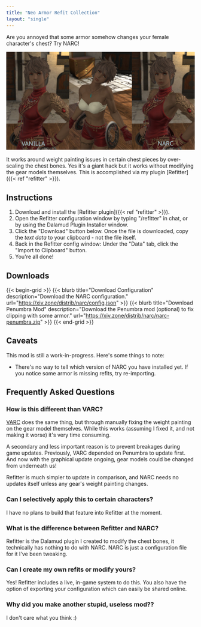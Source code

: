 ```yaml
---
title: "Neo Armor Refit Collection"
layout: "single"
---
```


Are you annoyed that some armor somehow changes your female character's chest? Try NARC!

![Comparison shot](comparison.jpg)

It works around weight painting issues in certain chest pieces by over-scaling the chest bones. Yes it's a giant hack but it works without modifying the gear models themselves. This is accomplished via my plugin [Refitter]({{< ref "refitter" >}}).

## Instructions

1. Download and install the [Refitter plugin]({{< ref "refitter" >}}).
2. Open the Refitter configuration window by typing "/refitter" in chat, or by using the Dalamud Plugin Installer window.
3. Click the "Download" button below. Once the file is downloaded, copy the _text data_ to your clipboard - not the file itself.
4. Back in the Refitter config window: Under the "Data" tab, click the "Import to Clipboard" button.
5. You're all done! 

## Downloads

{{< begin-grid >}}
{{< blurb title="Download Configuration" description="Download the NARC configuration." url="https://xiv.zone/distrib/narc/config.json" >}}
{{< blurb title="Download Penumbra Mod" description="Download the Penumbra mod (optional) to fix clipping with some armor." url="https://xiv.zone/distrib/narc/narc-penumbra.zip" >}}
{{< end-grid >}}

## Caveats

This mod is still a work-in-progress. Here's some things to note:

* There's no way to tell which version of NARC you have installed yet. If you notice some armor is missing refits, try re-importing.

## Frequently Asked Questions

### How is this different than VARC?

[VARC](/mods/varc) does the same thing, but through manually fixing the weight painting on the gear model themselves. While this works (assuming I fixed it, and not making it worse) it's very time consuming.

A secondary and less important reason is to prevent breakages during game updates. Previously, VARC depended on Penumbra to update first. And now with the graphical update ongoing, gear models could be changed from underneath us!

Refitter is much simpler to update in comparison, and NARC needs no updates itself unless any gear's weight painting changes.

### Can I selectively apply this to certain characters?

I have no plans to build that feature into Refitter at the moment.

### What is the difference between Refitter and NARC?

Refitter is the Dalamud plugin I created to modify the chest bones, it technically has nothing to do with NARC. NARC is just a configuration file for it I've been tweaking.

### Can I create my own refits or modify yours?

Yes! Refitter includes a live, in-game system to do this. You also have the option of exporting your configuration which can easily be shared online.

### Why did you make another stupid, useless mod??

I don't care what you think :)
